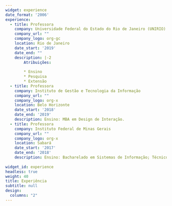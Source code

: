 ```yaml
---
widget: experience
date_format: '2006'
experience:
  - title: Professora
    company: Universidade Federal do Estado do Rio de Janeiro (UNIRIO)
    company_url: ""
    company_logo: org-gc
    location: Rio de Janeiro
    date_start: '2019'
    date_end: ""
    description: |-2
        Atribuições:
        
        * Ensino
        * Pesquisa
        * Extensão
  - title: Professora
    company: Instituto de Gestão e Tecnologia da Informação
    company_url: ""
    company_logo: org-x
    location: Belo Horizonte
    date_start: '2018'
    date_end: '2019'
    description: Ensino: MBA em Design de Interação.
  - title: Professora
    company: Instituto Federal de Minas Gerais
    company_url: ""
    company_logo: org-x
    location: Sabará
    date_start: '2017'
    date_end: '2018'
    description: Ensino: Bacharelado em Sistemas de Informação; Técnico Integrado em Administração.
 
widget_id: experience
headless: true
weight: 40
title: Experiência
subtitle: null
design:
  columns: "2"
---
```

